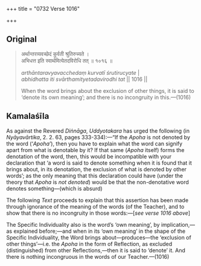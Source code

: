 +++
title = "0732 Verse 1016"

+++
## Original 
>
> अर्थान्तरव्यवच्छेदं कुर्वती श्रुतिरुच्यते ।  
> अभिधत्त इति स्वार्थमित्येतदविरोधि तत् ॥ १०१६ ॥ 
>
> *arthāntaravyavacchedaṃ kurvatī śrutirucyate* \|  
> *abhidhatta iti svārthamityetadavirodhi tat* \|\| 1016 \|\| 
>
> When the word brings about the exclusion of other things, it is said to ‘denote its own meaning’; and there is no incongruity in this.—(1016)



## Kamalaśīla

As against the Revered *Diṅnāga*, *Uddyotakara* has urged the following (in *Nyāyavārtika*, 2. 2. 63, pages 333-334):—“If the *Apoha* is not denoted by the word (‘*Apoha*’), then you have to explain what the word can signify apart from what is denotable by it? If that same (*Apoha* itself) forms the denotation of the word, then, this would be incompatible with your declaration that ‘a word is said to denote something when it is found that it brings about, in its denotation, the exclusion of what is denoted by other words’; as the only meaning that this declaration could have (under the theory that *Apoha* is *not denoted*) would be that the non-denotative word denotes something—(which is absurd)

The following *Text* proceeds to explain that this assertion has been made through ignorance of the meaning of the words (of the Teacher), and to show that there is no incongruity in those words:—[*see verse 1016 above*]

The Specific Individuality also is the word’s ‘own meaning’, by implication,—as explained before;—and when in its ‘own meaning’ in the shape of the Specific Individuality, the Word brings about—produces—the ‘exclusion of other things’—i.e. the *Apoha* in the form of Reflection, as excluded (distinguished) from other Reflections,—then it is said to ‘denote’ it. And there is nothing incongruous in the words of our Teacher.—(1016)


